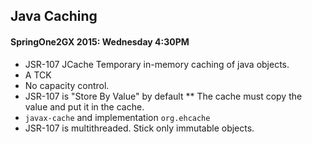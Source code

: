 ## Java  Caching

#### SpringOne2GX 2015: Wednesday 4:30PM

* JSR-107 JCache
  Temporary in-memory caching of java objects.
* A TCK
* No capacity control.
* JSR-107 is "Store By Value" by default
** The cache must copy the value and put it in the cache.
* `javax-cache` and implementation `org.ehcache`
* JSR-107 is multithreaded. Stick only immutable objects.



